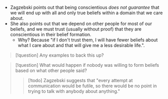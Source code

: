 - Zagzebski points out that being conscientious *does not guarantee* that we will end up with all and only true beliefs within a domain that we care about.
- She also points out that we depend on other people for most of our beliefs, and we must trust (usually without proof) that they are conscientious in their belief formation.
	- Why? Because "if I don't trust them, I will have fewer beliefs about what I care about and that will give me a less desirable life.".
> [!question] Any examples to back this up?

> [!question] What would happen if nobody was willing to form beliefs based on what other people said?
> > [!todo] Zagzebski suggests that "every attempt at communication would be futile, so there would be no point in trying to talk with anybody about anything."
